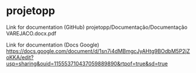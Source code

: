 # projetopp

Link for documentation (GitHub)
projetopp/Documentação/Documentação VAREJACO.docx.pdf

Link for documentation (Docs Google) 
https://docs.google.com/document/d/1sn7i4dMBmgcJyAHtg9BOdbM5P2jZoKKA/edit?usp=sharing&ouid=115553710437059889890&rtpof=true&sd=true
